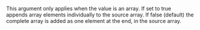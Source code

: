 This argument only applies when the value is an array.
			If set to true appends array elements individually to the source array. 
			If false (default) the complete array is added as one element at the end, in the source array.